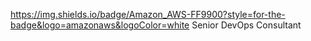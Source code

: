https://img.shields.io/badge/Amazon_AWS-FF9900?style=for-the-badge&logo=amazonaws&logoColor=white Senior DevOps Consultant

<!--
[![forthebadge](https://forthebadge.com/images/badges/built-with-love.svg)](https://forthebadge.com)
**donofriov/donofriov** is a ✨ _special_ ✨ repository because its `README.md` (this file) appears on your GitHub profile.
### Hi there 👋
Here are some ideas to get you started:

- 🔭 I’m currently working on ...
- 🌱 I’m currently learning ...
- 👯 I’m looking to collaborate on ...
- 🤔 I’m looking for help with ...
- 💬 Ask me about ...
- 📫 How to reach me: ...
- 😄 Pronouns: ...
- ⚡ Fun fact: ...
-->
